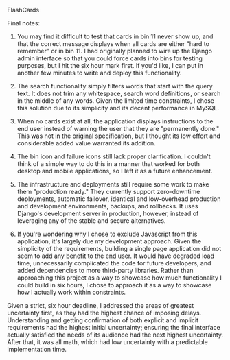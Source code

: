 FlashCards

Final notes:

1. You may find it difficult to test that cards in bin 11 never show up, and that the correct message displays when all cards are either "hard to remember" or in bin 11. I had originally planned to wire up the Django admin interface so that you could force cards into bins for testing purposes, but I hit the six hour mark first. If you'd like, I can put in another few minutes to write and deploy this functionality. 

2. The search functionality simply filters words that start with the query text. It does not trim any whitespace, search word definitions, or search in the middle of any words. Given the limited time constraints, I chose this solution due to its simplicity and its decent performance in MySQL. 

3. When no cards exist at all, the application displays instructions to the end user instead of warning the user that they are "permanently done." This was not in the original specification, but I thought its low effort and considerable added value warranted its addition. 

4. The bin icon and failure icons still lack proper clarification. I couldn't think of a simple way to do this in a manner that worked for both desktop and mobile applications, so I left it as a future enhancement. 

5. The infrastructure and deployments still require some work to make them "production ready." They currently support zero-downtime deployments, automatic failover, identical and low-overhead production and development environments, backups, and rollbacks. It uses Django's development server in production, however, instead of leveraging any of the stable and secure alternatives. 

6. If you're wondering why I chose to exclude Javascript from this application, it's largely due my development approach. Given the simplicity of the requirements, building a single page application did not seem to add any benefit to the end user. It would have degraded load time, unnecessarily complicated the code for future developers, and added dependencies to more third-party libraries. Rather than approaching this project as a way to showcase how much functionality I could build in six hours, I chose to approach it as a way to showcase how I actually work within constraints. 

Given a strict, six hour deadline, I addressed the areas of greatest uncertainty first, as they had the highest chance of imposing delays. Understanding and getting confirmation of both explicit and implicit requirements had the highest initial uncertainty; ensuring the final interface actually satisfied the needs of its audience had the next highest uncertainty. After that, it was all math, which had low uncertainty with a predictable implementation time. 
